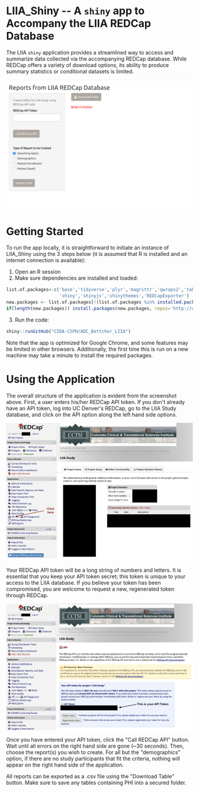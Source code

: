 # LIIA_Shiny -- A `shiny` app to Accompany the LIIA REDCap Database

The LIIA `shiny` application provides a streamlined way to access and summarize data collected via the accompanying REDCap database. While REDCap offers a variety of download options, its ability to produce summary statistics or conditional datasets is limited.

![AppScreenshot](figures/app_screenshot.png)

# Getting Started

To run the app locally, it is straightforward to initiate an instance of LIIA_Shiny using the 3 steps below (it is assumed that R is installed and an internet connection is available):

1) Open an R session
2) Make sure dependencies are installed and loaded:

```r
list.of.packages<-c('base','tidyverse','plyr','magrittr','qwraps2','tableone',
                    'shiny','shinyjs','shinythemes','REDCapExporter')
new.packages <- list.of.packages[!(list.of.packages %in% installed.packages()[,"Package"])]
if(length(new.packages)) install.packages(new.packages, repos='http://cran.us.r-project.org')
```

3) Run the code: 

```r
shiny::runGitHub("CIDA-CSPH/ADC_Bettcher_LIIA")
```

Note that the app is optimized for Google Chrome, and some features may be limited in other browsers. Additionally, the first time this is run on a new machine may take a minute to install the required packages.

# Using the Application

The overall structure of the application is evident from the screenshot above. First, a user enters his/her REDCap API token. If you don't already have an API token, log into UC Denver's REDCap, go to the LIIA Study database, and click on the API option along the left hand side options.

![REDCapAPI](figures/REDCap_API.png)

Your REDCap API token will be a long string of numbers and letters. It is essential that you keep your API token secret; this token is unique to your access to the LIIA database. If you believe your token has been compromised, you are welcome to request a new, regenerated token through REDCap.

![REDCapToken](figures/REDCap_Token.png)

Once you have entered your API token, click the "Call REDCap API" button. Wait until all errors on the right hand side are gone (~30 seconds). Then, choose the report(s) you wish to create. For all but the "demographics" option, if there are no study participants that fit the criteria, nothing will appear on the right hand side of the application.

All reports can be exported as a .csv file using the "Download Table" button. Make sure to save any tables containing PHI into a secured folder.
